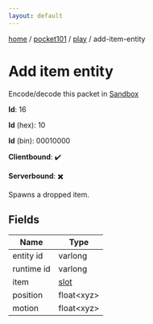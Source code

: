 ```yaml
---
layout: default
---
```


[home](/)  /  [pocket101](/protocol/pocket101)  /  [play](/protocol/pocket101/play)  /  add-item-entity

# Add item entity

Encode/decode this packet in [Sandbox](../../../sandbox/pocket101#play.add_item_entity)

**Id**: 16

**Id** (hex): 10

**Id** (bin): 00010000

**Clientbound**: ✔️

**Serverbound**: ✖️

Spawns a dropped item.

## Fields

Name | Type
---|---
entity id | varlong
runtime id | varlong
item | [slot](/protocol/pocket101/types/slot)
position | float&lt;xyz&gt;
motion | float&lt;xyz&gt;
